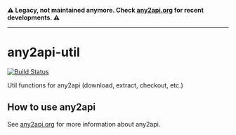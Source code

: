 **⚠️ Legacy, not maintained anymore. Check [any2api.org](http://any2api.org) for recent developments. ⚠️**

----

# any2api-util

[![Build Status](https://travis-ci.org/any2api/any2api-util.svg?branch=master)](https://travis-ci.org/any2api/any2api-util)

Util functions for any2api (download, extract, checkout, etc.)



## How to use any2api

See [any2api.org](http://any2api.org) for more information about any2api.
